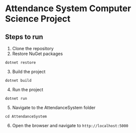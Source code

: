 # Attendance System Computer Science Project

## Steps to run
1. Clone the repository
2. Restore NuGet packages
````
dotnet restore
````
3. Build the project
````
dotnet build
````
4. Run the project
````
dotnet run
````
5. Navigate to the AttendanceSystem folder
````
cd AttendanceSystem
````
6. Open the browser and navigate to `http://localhost:5000`
